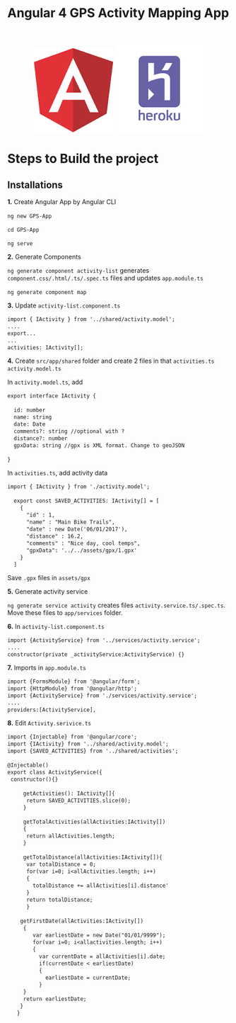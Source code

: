 # Angular 4 GPS Activity Mapping App

<p align="center">
  <br><br>
  <img src="https://github.com/Jyotsna-Singh/Jyotsna-Singh/blob/master/assets/img/angular.png" width="180px" height="auto" />
  <img src="https://github.com/Jyotsna-Singh/Jyotsna-Singh/blob/master/assets/img/heroku.png" width="200px" height="auto" />
</p>


# Steps to Build the project

## Installations

**1.** Create Angular App by Angular CLI

`ng new GPS-App`

`cd GPS-App`

`ng serve`

**2.** Generate Components

`ng generate component activity-list` generates `component.css/.html/.ts/.spec.ts` files and updates `app.module.ts`

`ng generate component map`

**3.** Update `activity-list.component.ts`

    import { IActivity } from '../shared/activity.model';
    ....
    export...
    ...
    activities: IActivity[];
    
**4.** Create `src/app/shared` folder and create 2 files in that `activities.ts` `activity.model.ts`

In `activity.model.ts`, add

    export interface IActivity {

      id: number
      name: string
      date: Date
      comments?: string //optional with ?
      distance?: number
      gpxData: string //gpx is XML format. Change to geoJSON

    }
    
In `activities.ts`, add activity data

    import { IActivity } from './activity.model';

      export const SAVED_ACTIVITIES: IActivity[] = [
        {
          "id" : 1,
          "name" : "Main Bike Trails",
          "date" : new Date('06/01/2017'),
          "distance" : 16.2,
          "comments" : "Nice day, cool temps",
          "gpxData": '../../assets/gpx/1.gpx'
        }
      ]
      
Save `.gpx` files in `assets/gpx`

**5.** Generate activity service

`ng generate service activity` creates files `activity.service.ts/.spec.ts`. Move these files to `app/services` folder.

**6.** In `activity-list.component.ts` 

    import {ActivityService} from '../services/activity.service';
    ....
    constructor(private _activityService:ActivityService) {}
    
**7.** Imports in `app.module.ts`

    import {FormsModule} from '@angular/form';
    import {HttpModule} from '@angular/http';
    import {ActivityService} from './services/activity.service';
    ....
    providers:[ActivityService],
    
**8.** Edit `Activity.serivice.ts`

    import {Injectable} from '@angular/core';
    import {IActivity} from '../shared/activity.model';
    import {SAVED_ACTIVITIES} from '../shared/activities';
    
    @Injectable()
    export class ActivityService({
     constructor(){}
     
         getActivities(): IActivity[]{
          return SAVED_ACTIVITIES.slice(0);
         }

         getTotalActivities(allActivities:IActivity[])
         {
          return allActivities.length;
         }

         getTotalDistance(allActivities:IActivity[]){
          var totalDistance = 0;
          for(var i=0; i<allActivities.length; i++)
          {
            totalDistance += allActivities[i].distance'
          }
          return totalDistance;
          }
      
        getFirstDate(allActivities:IActivity[])
         {
            var earliestDate = new Date("01/01/9999");
            for(var i=0; i<allactivities.length; i++)
            {
              var currentDate = allActivities[i].date;
              if(currentDate < earliestDate)
              {
                earliestDate = currentDate;
              }
         }
         return earliestDate;
        }
       }
      
